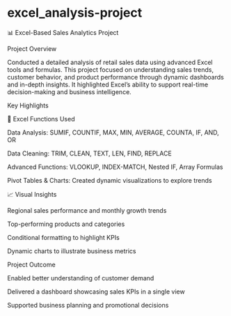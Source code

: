 # excel_analysis-project
📊 Excel-Based Sales Analytics Project

Project Overview

Conducted a detailed analysis of retail sales data using advanced Excel tools and formulas. This project focused on understanding sales trends, customer behavior, and product performance through dynamic dashboards and in-depth insights. It highlighted Excel’s ability to support real-time decision-making and business intelligence.

Key Highlights

🧮 Excel Functions Used

Data Analysis: SUMIF, COUNTIF, MAX, MIN, AVERAGE, COUNTA, IF, AND, OR

Data Cleaning: TRIM, CLEAN, TEXT, LEN, FIND, REPLACE

Advanced Functions: VLOOKUP, INDEX-MATCH, Nested IF, Array Formulas

Pivot Tables & Charts: Created dynamic visualizations to explore trends

📈 Visual Insights

Regional sales performance and monthly growth trends

Top-performing products and categories

Conditional formatting to highlight KPIs

Dynamic charts to illustrate business metrics

Project Outcome

Enabled better understanding of customer demand

Delivered a dashboard showcasing sales KPIs in a single view

Supported business planning and promotional decisions
